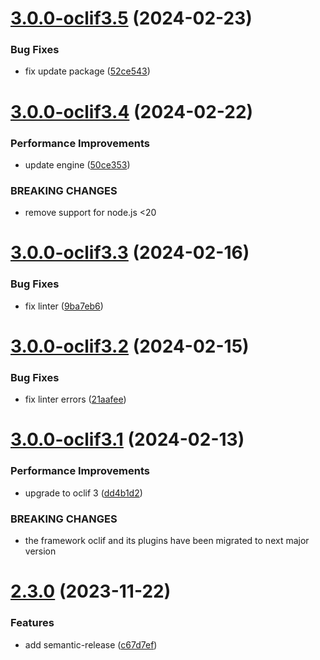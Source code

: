 # [3.0.0-oclif3.5](https://github.com/commercelayer/commercelayer-cli-plugin-cleanups/compare/v3.0.0-oclif3.4...v3.0.0-oclif3.5) (2024-02-23)


### Bug Fixes

* fix update package ([52ce543](https://github.com/commercelayer/commercelayer-cli-plugin-cleanups/commit/52ce543f5b7afec441d5c5732af33d5cc0642420))

# [3.0.0-oclif3.4](https://github.com/commercelayer/commercelayer-cli-plugin-cleanups/compare/v3.0.0-oclif3.3...v3.0.0-oclif3.4) (2024-02-22)


### Performance Improvements

* update engine ([50ce353](https://github.com/commercelayer/commercelayer-cli-plugin-cleanups/commit/50ce353cb9730d19b71f6a14b5bff981b70a80c8))


### BREAKING CHANGES

* remove support for node.js <20

# [3.0.0-oclif3.3](https://github.com/commercelayer/commercelayer-cli-plugin-cleanups/compare/v3.0.0-oclif3.2...v3.0.0-oclif3.3) (2024-02-16)


### Bug Fixes

* fix linter ([9ba7eb6](https://github.com/commercelayer/commercelayer-cli-plugin-cleanups/commit/9ba7eb6edda684a6e3f89b7f45421663d327da86))

# [3.0.0-oclif3.2](https://github.com/commercelayer/commercelayer-cli-plugin-cleanups/compare/v3.0.0-oclif3.1...v3.0.0-oclif3.2) (2024-02-15)


### Bug Fixes

* fix linter errors ([21aafee](https://github.com/commercelayer/commercelayer-cli-plugin-cleanups/commit/21aafee214e590d360548ffb9da458ec78debbbc))

# [3.0.0-oclif3.1](https://github.com/commercelayer/commercelayer-cli-plugin-cleanups/compare/v2.3.0...v3.0.0-oclif3.1) (2024-02-13)


### Performance Improvements

* upgrade to oclif 3 ([dd4b1d2](https://github.com/commercelayer/commercelayer-cli-plugin-cleanups/commit/dd4b1d213c3ba93ed8ade4ef29b8e870fbcf8c8b))


### BREAKING CHANGES

* the framework oclif and its plugins have been migrated to next major version

# [2.3.0](https://github.com/commercelayer/commercelayer-cli-plugin-cleanups/compare/v2.2.0...v2.3.0) (2023-11-22)


### Features

* add semantic-release ([c67d7ef](https://github.com/commercelayer/commercelayer-cli-plugin-cleanups/commit/c67d7ef00f3ad57ea56ca8a4c962af375c6a4ba6))
